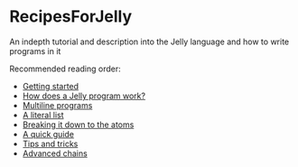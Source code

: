 # RecipesForJelly
An indepth tutorial and description into the Jelly language and how to write programs in it

Recommended reading order:

- [Getting started](https://github.com/cairdcoinheringaahing/RecipesForJelly/blob/main/gettingstarted.md)
- [How does a Jelly program work?](https://github.com/cairdcoinheringaahing/RecipesForJelly/blob/main/howprogramswork.md)
- [Multiline programs]()
- [A literal list](https://github.com/cairdcoinheringaahing/RecipesForJelly/blob/main/literals.md)
- [Breaking it down to the atoms]()
- [A quick guide]()
- [Tips and tricks]()
- [Advanced chains]()
